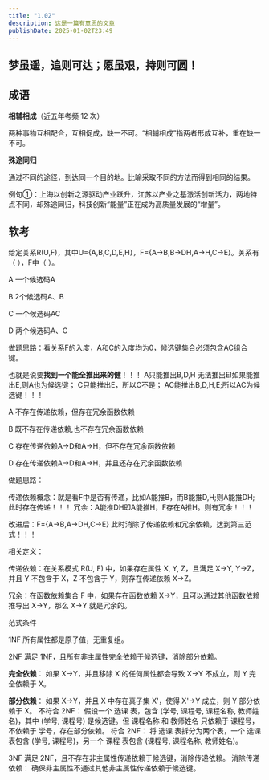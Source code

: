 ```yaml
---
title: "1.02"
description: 这是一篇有意思的文章
publishDate: 2025-01-02T23:49
---
```

## 梦虽遥，追则可达；愿虽艰，持则可圆！
## 成语
**相辅相成**（近五年考频 12 次）

两种事物互相配合，互相促成，缺一不可。“相辅相成”指两者形成互补，重在缺一不可。

**殊途同归**

通过不同的途径，到达同一个目的地。比喻采取不同的方法而得到相同的结果。

例句①：上海以创新之源驱动产业跃升，江苏以产业之基激活创新活力，两地特点不同，却殊途同归，科技创新“能量”正在成为高质量发展的“增量”。

## 软考
给定关系R(U,F)，其中U={A,B,C,D,E,H}，F={A→B,B→DH,A→H,C→E}。关系有（ ），F中（ ）。

A 一个候选码A

B 2个候选码A、B

C 一个候选码AC

D 两个候选码A、C

做题思路：看关系F的入度，A和C的入度均为0，候选键集合必须包含AC组合键。

也就是说要**找到一个能全推出来的健**！！！
A只能推出B,D,H 无法推出E!如果能推出E,则A也为候选键；
C只能推出E，所以C不是；
AC能推出B,D,H,E;所以AC为候选键！！！


A 不存在传递依赖，但存在冗余函数依赖

B 既不存在传递依赖,也不存在冗余函数依赖

C 存在传递依赖A→D和A→H，但不存在冗余函数依赖

D 存在传递依赖A→D和A→H，并且还存在冗余函数依赖

做题思路：

传递依赖概念：就是看F中是否有传递，比如A能推B，而B能推D,H;则A能推DH;此时存在传递！！！
冗余：A能推DH即A能推H，F存在A推H。则有冗余！！！

改进后：F={A→B,A→DH,C→E}
此时消除了传递依赖和冗余依赖，达到第三范式！！！

相关定义：

传递依赖：在关系模式 R(U, F) 中，如果存在属性 X, Y, Z，且满足 X→Y, Y→Z，并且 Y 不包含于 X，Z 不包含于 Y，则存在传递依赖 X→Z。

冗余：在函数依赖集合 F 中，如果存在函数依赖 X→Y，且可以通过其他函数依赖推导出 X→Y，那么 X→Y 就是冗余的。

范式条件

1NF
所有属性都是原子值，无重复组。

2NF
满足 1NF，且所有非主属性完全依赖于候选键，消除部分依赖。

**完全依赖**： 如果 X→Y，并且移除 X 的任何属性都会导致 X→Y 不成立，则 Y 完全依赖于 X。

**部分依赖**： 如果 X→Y，并且 X 中存在真子集 X'，使得 X'→Y 成立，则 Y 部分依赖于 X。
不符合 2NF： 假设一个 选课 表，包含 (学号, 课程号, 课程名称, 教师姓名)，其中 (学号, 课程号) 是候选键。但 课程名称 和 教师姓名 只依赖于 课程号，不依赖于 学号，存在部分依赖。
符合 2NF： 将 选课 表拆分为两个表，一个 选课 表包含 (学号, 课程号)，另一个 课程 表包含 (课程号, 课程名称, 教师姓名)。


3NF
满足 2NF，且不存在非主属性传递依赖于候选键，消除传递依赖。
消除传递依赖： 确保非主属性不通过其他非主属性传递依赖于候选键。
